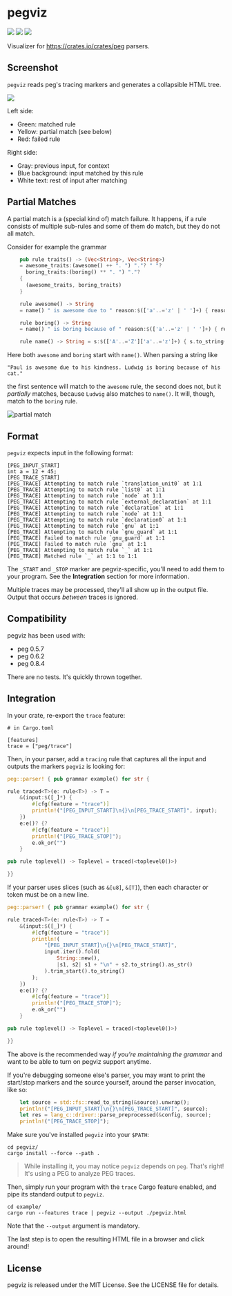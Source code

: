 # pegviz

![](https://img.shields.io/badge/quick%20hack%3F-yes!-green)
![](https://img.shields.io/badge/maintained%3F-not%20really-red)
![](https://img.shields.io/badge/license-mit-blue)

Visualizer for https://crates.io/crates/peg parsers.

## Screenshot

`pegviz` reads peg's tracing markers and generates a collapsible HTML tree.

![](https://user-images.githubusercontent.com/7998310/80628077-1fe05100-8a51-11ea-87aa-4b8362adf56c.png)

Left side:

  * Green: matched rule
  * Yellow: partial match (see below)
  * Red: failed rule

Right side:

  * Gray: previous input, for context
  * Blue background: input matched by this rule
  * White text: rest of input after matching


## Partial Matches

A partial match is a (special kind of) match failure.
It happens, if a rule consists of multiple sub-rules and some of them do match, but they do not all match.

Consider for example the grammar

```rust
    pub rule traits() -> (Vec<String>, Vec<String>)
    = awesome_traits:(awesome() ++ ". ") "."? " "?
      boring_traits:(boring() ** ". ") "."?
    {
      (awesome_traits, boring_traits)
    }

    rule awesome() -> String
    = name() " is awesome due to " reason:$(['a'..='z' | ' ']+) { reason.to_string() }

    rule boring() -> String
    = name() " is boring because of " reason:$(['a'..='z' | ' ']+) { reason.to_string() }

    rule name() -> String = s:$(['A'..='Z']['a'..='z']+) { s.to_string() }
```

Here both `awesome` and `boring` start with `name()`.
When parsing a string like

    "Paul is awesome due to his kindness. Ludwig is boring because of his cat."

the first sentence will match to the `awesome` rule, the second does not, but it _partially_ matches, because `Ludwig` also matches to `name()`.
It will, though, match to the `boring` rule.

![partial match](https://github.com/user-attachments/assets/99fe050d-2ba6-44a7-9a76-a3d96956d788)


## Format

`pegviz` expects input in the following format:

```
[PEG_INPUT_START]
int a = 12 + 45;
[PEG_TRACE_START]
[PEG_TRACE] Attempting to match rule `translation_unit0` at 1:1
[PEG_TRACE] Attempting to match rule `list0` at 1:1
[PEG_TRACE] Attempting to match rule `node` at 1:1
[PEG_TRACE] Attempting to match rule `external_declaration` at 1:1
[PEG_TRACE] Attempting to match rule `declaration` at 1:1
[PEG_TRACE] Attempting to match rule `node` at 1:1
[PEG_TRACE] Attempting to match rule `declaration0` at 1:1
[PEG_TRACE] Attempting to match rule `gnu` at 1:1
[PEG_TRACE] Attempting to match rule `gnu_guard` at 1:1
[PEG_TRACE] Failed to match rule `gnu_guard` at 1:1
[PEG_TRACE] Failed to match rule `gnu` at 1:1
[PEG_TRACE] Attempting to match rule `_` at 1:1
[PEG_TRACE] Matched rule `_` at 1:1 to 1:1
```

The `_START` and `_STOP` marker are pegviz-specific, you'll need to add
them to your program. See the **Integration** section for more information.

Multiple traces may be processed, they'll all show up in the output file.
Output that occurs *between* traces is ignored.

## Compatibility

pegviz has been used with:

  * peg 0.5.7
  * peg 0.6.2
  * peg 0.8.4

There are no tests. It's quickly thrown together.

## Integration

In your crate, re-export the `trace` feature:

```
# in Cargo.toml

[features]
trace = ["peg/trace"]
```

Then, in your parser, add a `tracing` rule that captures all the input
and outputs the markers `pegviz` is looking for:

```rust
peg::parser! { pub grammar example() for str {

rule traced<T>(e: rule<T>) -> T =
    &(input:$([_]*) {
        #[cfg(feature = "trace")]
        println!("[PEG_INPUT_START]\n{}\n[PEG_TRACE_START]", input);
    })
    e:e()? {?
        #[cfg(feature = "trace")]
        println!("[PEG_TRACE_STOP]");
        e.ok_or("")
    }

pub rule toplevel() -> Toplevel = traced(<toplevel0()>)

}}
```

If your parser uses slices (such as `&[u8]`, `&[T]`), then each character or token must be on a new line.

```rust
peg::parser! { pub grammar example() for str {

rule traced<T>(e: rule<T>) -> T =
    &(input:$([_]*) {
        #[cfg(feature = "trace")]
        println!(
            "[PEG_INPUT_START]\n{}\n[PEG_TRACE_START]",
            input.iter().fold(
                String::new(),
                |s1, s2| s1 + "\n" + s2.to_string().as_str()
            ).trim_start().to_string()
        );
    })
    e:e()? {?
        #[cfg(feature = "trace")]
        println!("[PEG_TRACE_STOP]");
        e.ok_or("")
    }

pub rule toplevel() -> Toplevel = traced(<toplevel0()>)

}}
```

The above is the recommended way *if you're maintaining the grammar* and want
to be able to turn on pegviz support anytime.

If you're debugging someone else's parser, you may want to print the start/stop
markers and the source yourself, around the parser invocation, like so:

```rust
    let source = std::fs::read_to_string(&source).unwrap();
    println!("[PEG_INPUT_START]\n{}\n[PEG_TRACE_START]", source);
    let res = lang_c::driver::parse_preprocessed(&config, source);
    println!("[PEG_TRACE_STOP]");
```

Make sure you've installed `pegviz` into your `$PATH`:

```shell
cd pegviz/
cargo install --force --path .
```

> While installing it, you may notice `pegviz` depends on `peg`.
> That's right! It's using a PEG to analyze PEG traces.

Then, simply run your program with the `trace` Cargo feature enabled, and
pipe its standard output to `pegviz`.

```shell
cd example/
cargo run --features trace | pegviz --output ./pegviz.html
```

Note that the `--output` argument is mandatory.

The last step is to open the resulting HTML file in a browser and click around!

## License

pegviz is released under the MIT License. See the LICENSE file for details.
